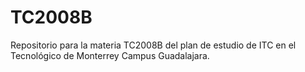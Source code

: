 # TC2008B
Repositorio para la materia TC2008B del plan de estudio de ITC en el Tecnológico de Monterrey Campus Guadalajara.
